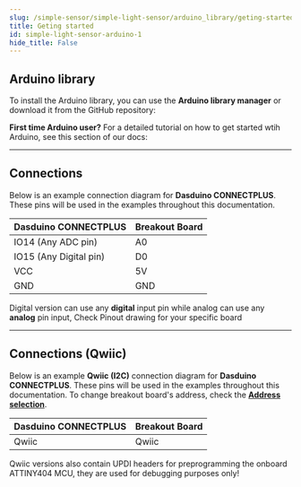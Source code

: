 ```yaml
---
slug: /simple-sensor/simple-light-sensor/arduino_library/geting-started
title: Geting started
id: simple-light-sensor-arduino-1
hide_title: False
---
```


## Arduino library

To install the Arduino library, you can use the **Arduino library manager** or download it from the GitHub repository:
<QuickLink  
  title="Simple light sensor Arduino library"  
  description="Simple light sensor Arduino library by Soldered"  
  url="https://github.com/SolderedElectronics/Soldered-Simple-Light-Sensor-Arduino-Library"  
/>  

<InfoBox>

**First time Arduino user?** For a detailed tutorial on how to get started wtih Arduino, see this section of our docs:

<QuickLink  
  title="Getting started with Arduino"  
  description="A full, comprehensive tutorial on how to fully set up and upload code for the first time on an Arduino board, from scratch!"  
  url="/documentation/arduino/quick-start-guide"  
/>  

</InfoBox>

---

## Connections

Below is an example connection diagram for **Dasduino CONNECTPLUS**. These pins will be used in the examples throughout this documentation.

| **Dasduino CONNECTPLUS** | **Breakout Board** |
| ------------------------ | ------------------ |
| IO14 (Any ADC pin)       | A0                 |
| IO15 (Any Digital pin)   | D0                 |
| VCC                      | 5V                 |
| GND                      | GND                |

<InfoBox> Digital version can use any **digital** input pin while analog can use any **analog** pin input, Check Pinout drawing for your specific board </InfoBox>

---

## Connections (Qwiic)
Below is an example **Qwiic (I2C)** connection diagram for **Dasduino CONNECTPLUS**. These pins will be used in the examples throughout this documentation. To change breakout board's address, check the [**Address selection**](/documentation/simple-sensor/simple-light-sensor/simple-light-sensor-hardware#address-selection-for-qwiic-version/).

| **Dasduino CONNECTPLUS** | **Breakout Board** |
| ------------------------ | ------------------ |
| Qwiic                    | Qwiic              |

<InfoBox> Qwiic versions also contain UPDI headers for preprogramming the onboard ATTINY404 MCU, they are used for debugging purposes only! </InfoBox>